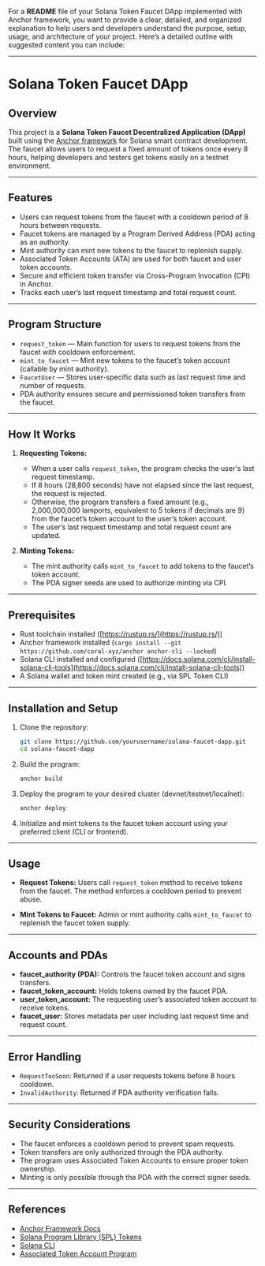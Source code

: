 For a **README** file of your Solana Token Faucet DApp implemented with Anchor framework, you want to provide a clear, detailed, and organized explanation to help users and developers understand the purpose, setup, usage, and architecture of your project. Here’s a detailed outline with suggested content you can include:

---

# Solana Token Faucet DApp

## Overview

This project is a **Solana Token Faucet Decentralized Application (DApp)** built using the [Anchor framework](https://project-serum.github.io/anchor/) for Solana smart contract development. The faucet allows users to request a fixed amount of tokens once every 8 hours, helping developers and testers get tokens easily on a testnet environment.

---

## Features

* Users can request tokens from the faucet with a cooldown period of 8 hours between requests.
* Faucet tokens are managed by a Program Derived Address (PDA) acting as an authority.
* Mint authority can mint new tokens to the faucet to replenish supply.
* Associated Token Accounts (ATA) are used for both faucet and user token accounts.
* Secure and efficient token transfer via Cross-Program Invocation (CPI) in Anchor.
* Tracks each user’s last request timestamp and total request count.

---

## Program Structure

* `request_token` — Main function for users to request tokens from the faucet with cooldown enforcement.
* `mint_to_faucet` — Mint new tokens to the faucet’s token account (callable by mint authority).
* `FaucetUser` — Stores user-specific data such as last request time and number of requests.
* PDA authority ensures secure and permissioned token transfers from the faucet.

---

## How It Works

1. **Requesting Tokens:**

   * When a user calls `request_token`, the program checks the user's last request timestamp.
   * If 8 hours (28,800 seconds) have not elapsed since the last request, the request is rejected.
   * Otherwise, the program transfers a fixed amount (e.g., 2,000,000,000 lamports, equivalent to 5 tokens if decimals are 9) from the faucet’s token account to the user’s token account.
   * The user’s last request timestamp and total request count are updated.

2. **Minting Tokens:**

   * The mint authority calls `mint_to_faucet` to add tokens to the faucet’s token account.
   * The PDA signer seeds are used to authorize minting via CPI.

---

## Prerequisites

* Rust toolchain installed ([https://rustup.rs/](https://rustup.rs/))
* Anchor framework installed (`cargo install --git https://github.com/coral-xyz/anchor anchor-cli --locked`)
* Solana CLI installed and configured ([https://docs.solana.com/cli/install-solana-cli-tools](https://docs.solana.com/cli/install-solana-cli-tools))
* A Solana wallet and token mint created (e.g., via SPL Token CLI)

---

## Installation and Setup

1. Clone the repository:

   ```bash
   git clone https://github.com/yourusername/solana-faucet-dapp.git
   cd solana-faucet-dapp
   ```

2. Build the program:

   ```bash
   anchor build
   ```

3. Deploy the program to your desired cluster (devnet/testnet/localnet):

   ```bash
   anchor deploy
   ```

4. Initialize and mint tokens to the faucet token account using your preferred client (CLI or frontend).

---

## Usage

* **Request Tokens:**
  Users call `request_token` method to receive tokens from the faucet. The method enforces a cooldown period to prevent abuse.

* **Mint Tokens to Faucet:**
  Admin or mint authority calls `mint_to_faucet` to replenish the faucet token supply.

---

## Accounts and PDAs

* **faucet\_authority (PDA):** Controls the faucet token account and signs transfers.
* **faucet\_token\_account:** Holds tokens owned by the faucet PDA.
* **user\_token\_account:** The requesting user’s associated token account to receive tokens.
* **faucet\_user:** Stores metadata per user including last request time and request count.

---

## Error Handling

* `RequestTooSoon`: Returned if a user requests tokens before 8 hours cooldown.
* `InvalidAuthority`: Returned if PDA authority verification fails.

---

## Security Considerations

* The faucet enforces a cooldown period to prevent spam requests.
* Token transfers are only authorized through the PDA authority.
* The program uses Associated Token Accounts to ensure proper token ownership.
* Minting is only possible through the PDA with the correct signer seeds.


---

## References

* [Anchor Framework Docs](https://project-serum.github.io/anchor/)
* [Solana Program Library (SPL) Tokens](https://spl.solana.com/token)
* [Solana CLI](https://docs.solana.com/cli)
* [Associated Token Account Program](https://spl.solana.com/associated-token-account)



